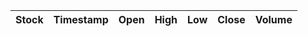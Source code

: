 <html>
<head>
    <title>Favorite Stocks</title>
    <script src="https://code.jquery.com/jquery-3.6.0.min.js"></script>
    <style>
        .sortable {
            cursor: pointer;
        }
        .favorite {
            color: gold;
            cursor: pointer;
        }
    </style>
    <script>
        var favorites = [];$(document).ready(function() {
            loadFavoritesFromLocalStorage();
            loadFavoritesTable();
        });
        function loadFavoritesFromLocalStorage() {
            var storedFavorites = localStorage.getItem("favorites");
            if (storedFavorites) {
                favorites = JSON.parse(storedFavorites);
            }
        }
        function saveFavoritesToLocalStorage() {
            localStorage.setItem("favorites", JSON.stringify(favorites));
        }
        function loadFavoritesTable() {
            var tableRows = [];
            for (var i = 0; i < favorites.length; i++) {
                var symbol = favorites[i];$.ajax({
                    url: "https://alpha-vantage.p.rapidapi.com/query",
                    headers: {
                        "X-RapidAPI-Key": "24a738dc44msh1340883298de7f6p133977jsnb8399f963780",
                        "X-RapidAPI-Host": "alpha-vantage.p.rapidapi.com"
                    },
                    data: {
                        interval: "5min",
                        function: "TIME_SERIES_INTRADAY",
                        symbol: symbol,
                        datatype: "json",
                        output_size: "compact"
                    },
                    async: false,
                    success: function(data) {
                        var timeSeriesData = data['Time Series (5min)'];
                        var stockName = data['Meta Data']['2. Symbol'];
                        var latestTimestamp = getLatestTimestamp(timeSeriesData);
                        var row = timeSeriesData[latestTimestamp];
                        var tableRow = {
                            symbol: stockName,
                            timestamp: latestTimestamp,
                            open: row['1. open'],
                            high: row['2. high'],
                            low: row['3. low'],
                            close: row['4. close'],
                            volume: row['5. volume'],
                            favorite: true
                        };
                        tableRows.push(tableRow);
                    },
                    error: function() {
                        console.log("Failed to fetch stock data for symbol: " + symbol);
                    }
                });
            }
            renderTable(tableRows);
        }
        function getLatestTimestamp(timeSeriesData) {
            var timestamps = Object.keys(timeSeriesData);
            return timestamps[0];
        }
        function renderTable(tableRows) {
            var $tableBody = $("#favorites-table tbody");$tableBody.empty();
            for (var i = 0; i < tableRows.length; i++) {
                var row = tableRows[i];
                var favoriteIcon = '<span class="favorite" onclick="toggleFavorite(' + i + ')">&#9733;</span>';
                var tableRow = "<tr>" +
                    "<td>" + row.symbol + favoriteIcon + "</td>" +
                    "<td>" + row.timestamp + "</td>" +
                    "<td>" + row.open + "</td>" +
                    "<td>" + row.high + "</td>" +
                    "<td>" + row.low + "</td>" +
                    "<td>" + row.close + "</td>" +
                    "<td>" + row.volume + "</td>" +
                    "</tr>";$tableBody.append(tableRow);
            }
        }
        function toggleFavorite(rowIndex) {
            var $table = $("#favorites-table");
            var $row = $table.find("tbody tr").eq(rowIndex);
            var stockName = $row.find("td").eq(0).text();
            if (favorites.includes(stockName)) {
                favorites = favorites.filter(function(value) {
                    return value !== stockName;
                });$row.remove();
            }
            saveFavoritesToLocalStorage();
        }
    </script>
</head>
<body>
    <table id="favorites-table">
        <thead>
            <tr>
                <th class="sortable">Stock</th>
                <th class="sortable">Timestamp</th>
                <th class="sortable">Open</th>
                <th class="sortable">High</th>
                <th class="sortable">Low</th>
                <th class="sortable">Close</th>
                <th class="sortable">Volume</th>
            </tr>
        </thead>
        <tbody>
            <!-- The table body will be populated with favorited stock data -->
        </tbody>
    </table>
</body>
</html>